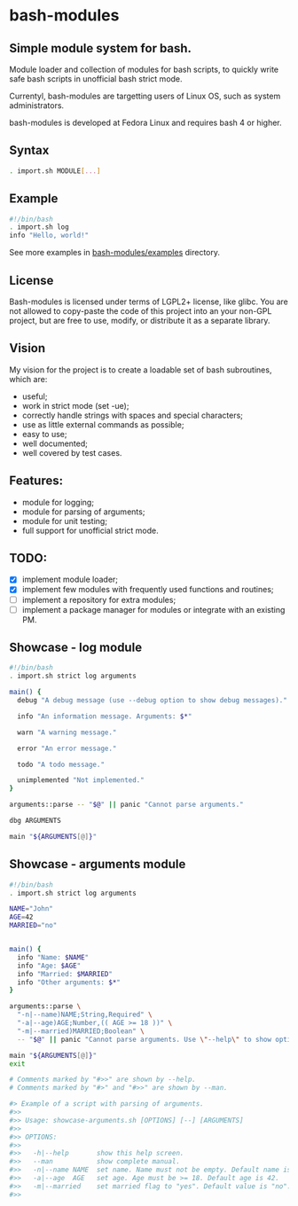 bash-modules
============

## Simple module system for bash.

Module loader and collection of modules for bash scripts, to quickly write safe bash scripts in unofficial bash strict mode.

Currentyl, bash-modules are targetting users of Linux OS, such as system administrators.

bash-modules is developed at Fedora Linux and requires bash 4 or higher.

## Syntax

```bash
. import.sh MODULE[...]
```

## Example

```bash
#!/bin/bash
. import.sh log
info "Hello, world!"
```

See more examples in [bash-modules/examples](bash-modules/examples) directory.

## License

Bash-modules is licensed under terms of LGPL2+ license, like glibc. You are not allowed to copy-paste the code of this project into an your non-GPL project, but are free to use, modify, or distribute it as a separate library.

## Vision

My vision for the project is to create a loadable set of bash subroutines, which are:

  * useful;
  * work in strict mode (set -ue);
  * correctly handle strings with spaces and special characters;
  * use as little external commands as possible;
  * easy to use;
  * well documented;
  * well covered by test cases.

## Features:

* module for logging;
* module for parsing of arguments;
* module for unit testing;
* full support for unofficial strict mode.

## TODO:

* [x] implement module loader;
* [x] implement few modules with frequently used functions and routines;
* [ ] implement a repository for extra modules;
* [ ] implement a package manager for modules or integrate with an existing PM.

## Showcase - log module

```bash
#!/bin/bash
. import.sh strict log arguments

main() {
  debug "A debug message (use --debug option to show debug messages)."

  info "An information message. Arguments: $*"

  warn "A warning message."

  error "An error message."

  todo "A todo message."

  unimplemented "Not implemented."
}

arguments::parse -- "$@" || panic "Cannot parse arguments."

dbg ARGUMENTS

main "${ARGUMENTS[@]}"
```


## Showcase - arguments module


```bash
#!/bin/bash
. import.sh strict log arguments

NAME="John"
AGE=42
MARRIED="no"


main() {
  info "Name: $NAME"
  info "Age: $AGE"
  info "Married: $MARRIED"
  info "Other arguments: $*"
}

arguments::parse \
  "-n|--name)NAME;String,Required" \
  "-a|--age)AGE;Number,(( AGE >= 18 ))" \
  "-m|--married)MARRIED;Boolean" \
  -- "$@" || panic "Cannot parse arguments. Use \"--help\" to show options."

main "${ARGUMENTS[@]}"
exit

# Comments marked by "#>>" are shown by --help.
# Comments marked by "#>" and "#>>" are shown by --man.

#> Example of a script with parsing of arguments.
#>>
#>> Usage: showcase-arguments.sh [OPTIONS] [--] [ARGUMENTS]
#>>
#>> OPTIONS:
#>>
#>>   -h|--help       show this help screen.
#>>   --man           show complete manual.
#>>   -n|--name NAME  set name. Name must not be empty. Default name is "John".
#>>   -a|--age  AGE   set age. Age must be >= 18. Default age is 42.
#>>   -m|--married    set married flag to "yes". Default value is "no".
#>>
```

